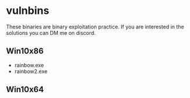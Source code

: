# vulnbins

These binaries are binary exploitation practice. If you are interested in the solutions you can DM me on discord.

## Win10x86

- rainbow.exe
- rainbow2.exe

## Win10x64